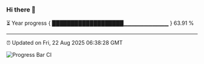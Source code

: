### Hi there 👋

⏳ Year progress { ███████████████████▁▁▁▁▁▁▁▁▁▁▁ } 63.91 %

---

⏰ Updated on Fri, 22 Aug 2025 06:38:28 GMT

![Progress Bar CI](https://github.com/DhruviPatel157/GitHub-Actions-Demo/workflows/Progress%20Bar%20CI/badge.svg)
